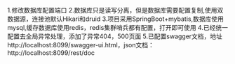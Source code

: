 1.修改数据库配置端口
2.数据库只是读写分离，但是数据库需要配置复制,使用双数据源，连接池默认Hikari和druid
3.项目采用SpringBoot+mybatis,数据库使用mysql,缓存数据库使用redis，redis集群哨兵都有配置，打开即可使用
4.已经统一配置去全局异常处理，添加了异常404，500页面
5.已配置swagger文档，地址http://localhost:8099/swagger-ui.html，json文档：http://localhost:8099/rest/doc